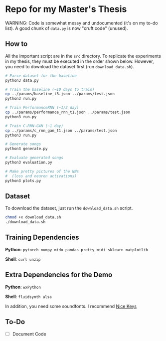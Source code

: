 # Repo for my Master's Thesis

WARNING: Code is somewhat messy and undocumented (it's on my to-do list). A good chunk of `data.py` is now "cruft code" (unused).

## How to

All the important script are in the `src` directory. To replicate the experiments in my thesis, they must be executed in the order shown below. However, you need to download the dataset first (run `download_data.sh`).

```bash
# Parse dataset for the baseline
python3 data.py

# Train the baseline (~10 days to train)
cp ../params/baseline_t3.json ../params/test.json
python3 run.py

# Train PerformanceRNN (~1/2 day)
cp ../params/performance_rnn_t1.json ../params/test.json
python3 run.py

# Train C-RNN-GAN (~1 day)
cp ../params/c_rnn_gan_t1.json ../params/test.json
python3 run.py

# Generate songs
python3 generate.py

# Evaluate generated songs
python3 evaluation.py

# Make pretty pictures of the NNs
#  (loss and neuron activations)
python3 plots.py
```

## Dataset

To download the dataset, just run the `download_data.sh` script.

```bash
chmod +x download_data.sh
./download_data.sh
```

## Training Dependencies

**Python**: `pytorch numpy mido pandas pretty_midi sklearn matplotlib`

**Shell**: `curl unzip`

## Extra Dependencies for the Demo

**Python**: `wxPython`

**Shell**: `fluidsynth alsa`

In addition, you need some soundfonts. I recommend [Nice Keys](https://sites.google.com/site/soundfonts4u/)

## To-Do

- [ ] Document Code
